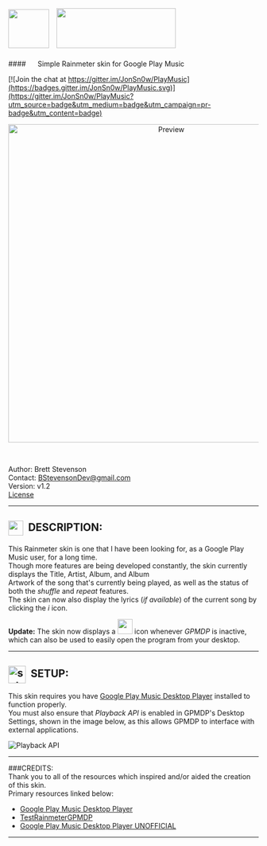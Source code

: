<img src="http://i.imgur.com/FAxF3zx.png" height="78" width="82">&nbsp;&nbsp;&nbsp;<img src="http://www.fontspace.com/preview/m/42f11bc72becc20eacd18d71aa68eeb6.png" height="80" width="240">
---------------------------------------------------------------------------------------------------------
####&nbsp;&nbsp;&nbsp;&nbsp;&nbsp;&nbsp;Simple Rainmeter skin for Google Play Music

[![Join the chat at https://gitter.im/JonSn0w/PlayMusic](https://badges.gitter.im/JonSn0w/PlayMusic.svg)](https://gitter.im/JonSn0w/PlayMusic?utm_source=badge&utm_medium=badge&utm_campaign=pr-badge&utm_content=badge)
<br>
  <p align="center">
  <img src="https://github.com/JonSn0w/PlayMusic/blob/master/Preview/LandscapePreview.png" width="640" title="Preview">
  </p>
  <br>
  
  Author: Brett Stevenson  
  Contact: BStevensonDev@gmail.com  
  Version: v1.2  
  [License](.../.../blob/master/LICENSE)
*********************************************************************************************************
   
## <img title="" alt="" src="http://image.flaticon.com/icons/svg/149/149187.svg" height="30" width="30" align="absmiddle">&nbsp;&nbsp;DESCRIPTION:  
  This Rainmeter skin is one that I have been looking for, as a Google Play Music user, for a long time.  
  Though more features are being developed constantly, the skin currently displays the Title, Artist, Album, and Album  
  Artwork of the song that's currently being played, as well as the status of both the *shuffle* and *repeat* features.  
  The skin can now also display the lyrics (*if available*) of the current song by clicking the *i* icon.  
    
  **Update:** The skin now displays a <img src="https://github.com/JonSn0w/PlayMusic/blob/master/Preview/icon_preview.png" width="30" height="30"/>  icon whenever *GPMDP* is inactive, which can also be used to easily open the program from your desktop.
  <br>
*********************************************************************************************************  
  
## <img title="setup" alt="setup" src="http://image.flaticon.com/icons/svg/149/149421.svg" height="35" width="35" align="absmiddle">&nbsp;&nbsp;SETUP:
  This skin requires you have [Google Play Music Desktop Player](http://www.googleplaymusicdesktopplayer.com/) installed to function properly.  
  You must also ensure that *Playback API* is enabled in GPMDP's Desktop Settings, shown in the image below, as this allows GPMDP to interface with external applications.   
  
  ![Playback API](https://github.com/JonSn0w/PlayMusic/blob/master/Preview/SetupImg.png)
  
*********************************************************************************************************
###CREDITS:  
Thank you to all of the resources which inspired and/or aided the creation of this skin.  
  Primary resources linked below:  
  * [Google Play Music Desktop Player](http://www.googleplaymusicdesktopplayer.com/)   
  * [TestRainmeterGPMDP](https://github.com/maarten1055/TestRainmeterGPMDP)  
  * [Google Play Music Desktop Player UNOFFICIAL](https://github.com/MarshallOfSound/Google-Play-Music-Desktop-Player-UNOFFICIAL-)  

*********************************************************************************************************

